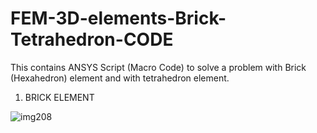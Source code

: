 # FEM-3D-elements-Brick-Tetrahedron-CODE
This contains ANSYS Script (Macro Code) to solve a problem with Brick (Hexahedron) element and with tetrahedron element.

1. BRICK ELEMENT

![img208](https://user-images.githubusercontent.com/31156238/104979865-47d27300-5a2b-11eb-8b10-d8e9e7de912a.png)
